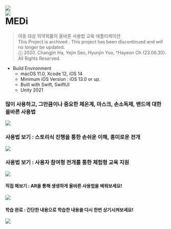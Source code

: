 <img src="/README/MEDi_graphic.png"><br/>
<img src="/README/ic_iPhone_180.png"><br/>
MEDi
=====
> 아동 대상 의약외품의 올바른 사용법 교육 애플리케이션<br/>
> This Project is archived : This project has been discontinued and will no longer be updated.<br>
> ⓒ 2020. Changjin Ha, Yejin Seo, Hyunjin Yoo, †Hayeon Oh (23.06.30). All Rights Reserved. <br>

* Build Environment<br/>
  + macOS 11.0, Xcode 12, iOS 14<br/>
  + Minimum iOS Version : iOS 13.0 or up.<br/>
  + Built with Swift, SwiftUI<br/>
  + Unity 2021 <br/>

### 많이 사용하고, 그만큼이나 중요한 체온계, 마스크, 손소독제, 밴드에 대한 올바른 사용법<br/>
<img src="/README/appstore_graphic_1.png"><br/>

### 사용법 보기 : 스토리식 진행을 통한 손쉬운 이해, 흥미로운 전개<br/>
<img src="/README/appstore_graphic_4.png"><br/>

### 사용법 보기 : 사용자 참여형 전개를 통한 체험형 교육 지원<br/>
<img src="/README/appstore_graphic_5.png"><br/>

#### 직접 해보기 : AR을 통해 생생하게 올바른 사용법을 배워보세요!<br/>
<img src="/README/6.jpeg"><br/>

#### 학습 완료 : 간단한 내용으로 학습한 내용을 다시 한번 상기시켜보세요!<br/>
<img src="/README/7.jpeg"><br/>
